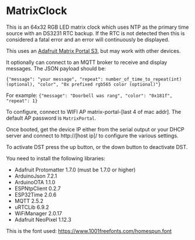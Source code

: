 # MatrixClock

This is an 64x32 RGB LED matrix clock which uses NTP as the primary time source with an DS3231 RTC backup. If the RTC is not detected then this is considered a fatal error and an error will continuously be displayed.

This uses an [Adafruit Matrix Portal S3](https://www.adafruit.com/product/5778), but may work with other devices. 

It optionally can connect to an MQTT broker to receive and display messages. The JSON payload should be:
```
{"message": "your message", "repeat": number_of_time_to_repeat(int) (optional), "color", "0x prefixed rgb565 color (optional)"}
```

For example: 
`{"message": "Doorbell was rang", "color": "0x181f", "repeat": 1}`

To configure, connect to WIFI AP matrix-portal-[last 4 of mac addr]. The default AP password is `MatrixPortal`.

Once booted, get the device IP either from the serial output or your DHCP server and connect to http://[host ip]/ to configure the various settings.

To activate DST press the up button, or the down button to deactivate DST.


You need to install the following libraries: 

 * Adafruit Protomatter 1.7.0 (must be 1.7.0 or higher)
 * ArduinoJson  7.2.1
 * ArduinoOTA  1.1.0
 * ESPNtpClient  0.2.7
 * ESP32Time  2.0.6
 * MQTT  2.5.2
 * uRTCLib  6.9.2
 * WiFiManager  2.0.17
 * Adafruit NeoPixel 1.12.3


This is the font used: https://www.1001freefonts.com/homespun.font
